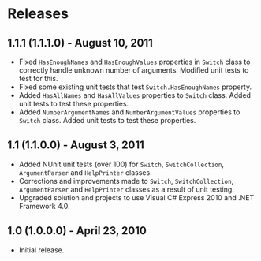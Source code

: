 ﻿Releases
========

1.1.1 (1.1.1.0) - August 10, 2011
---------------------------------

- Fixed `HasEnoughNames` and `HasEnoughValues` properties in `Switch` class to correctly handle unknown number of arguments. Modified unit tests to test for this.
- Fixed some existing unit tests that test `Switch.HasEnoughNames` property.
- Added `HasAllNames` and `HasAllValues` properties to `Switch` class. Added unit tests to test these properties.
- Added `NumberArgumentNames` and `NumberArgumentValues` properties to `Switch` class. Added unit tests to test these properties.

1.1 (1.1.0.0) - August 3, 2011
------------------------------

- Added NUnit unit tests (over 100) for `Switch`, `SwitchCollection`, `ArgumentParser` and `HelpPrinter` classes.
- Corrections and improvements made to `Switch`, `SwitchCollection`, `ArgumentParser` and `HelpPrinter` classes as a result of unit testing.
- Upgraded solution and projects to use Visual C# Express 2010 and .NET Framework 4.0.

1.0 (1.0.0.0) - April 23, 2010
------------------------------

- Initial release.
